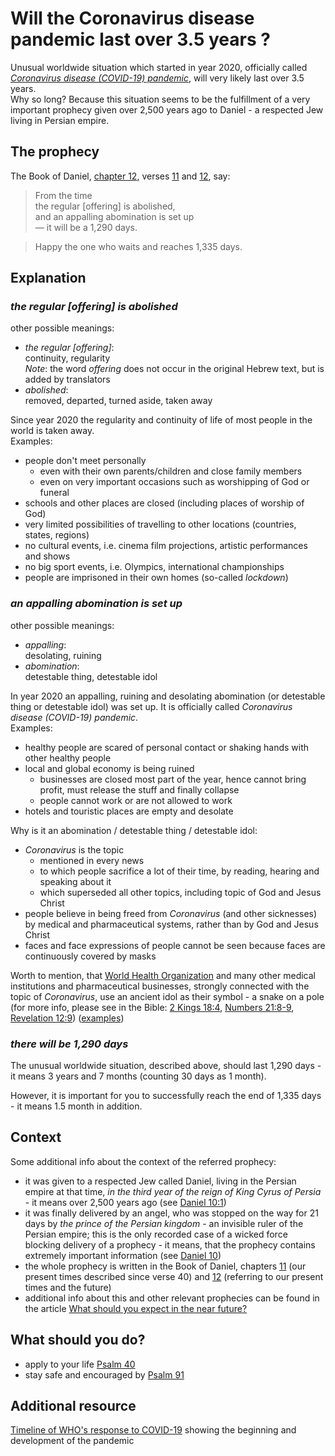 # Will the Coronavirus disease pandemic last over 3.5 years ?

Unusual worldwide situation which started in year 2020, officially called *[Coronavirus disease (COVID-19) pandemic](https://www.who.int/emergencies/diseases/novel-coronavirus-2019)*, will very likely last over 3.5 years.  
Why so long?
Because this situation seems to be the fulfillment of a very important prophecy given over 2,500 years ago to Daniel - a respected Jew living in Persian empire.

## The prophecy
The Book of Daniel, [chapter 12](https://www.sefaria.org/Daniel.12?lang=bi), verses [11](https://biblehub.com/daniel/12-11.htm) and [12](https://biblehub.com/daniel/12-12.htm), say:
> From the time  
> the regular [offering] is abolished,  
> and an appalling abomination is set up  
> — it will be a 1,290 days. 

> Happy the one who waits and reaches 1,335 days.

## Explanation

### *the regular [offering] is abolished*
other possible meanings:
- *the regular [offering]*:  
  continuity, regularity  
  *Note*: the word *offering* does not occur in the original Hebrew text, but is added by translators
- *abolished*:  
  removed, departed, turned aside, taken away

Since year 2020 the regularity and continuity of life of most people in the world is taken away.  
Examples:
- people don't meet personally
  - even with their own parents/children and close family members
  - even on very important occasions such as worshipping of God or funeral
- schools and other places are closed (including places of worship of God)
- very limited possibilities of travelling to other locations (countries, states, regions)
- no cultural events, i.e. cinema film projections, artistic performances and shows
- no big sport events, i.e. Olympics, international championships
- people are imprisoned in their own homes (so-called *lockdown*)

### *an appalling abomination is set up*
other possible meanings:
- *appalling*:  
  desolating, ruining
- *abomination*:  
  detestable thing, detestable idol

In year 2020 an appalling, ruining and desolating abomination (or detestable thing or detestable idol) was set up.
It is officially called *Coronavirus disease (COVID-19) pandemic*.  
Examples:
- healthy people are scared of personal contact or shaking hands with other healthy people
- local and global economy is being ruined
  - businesses are closed most part of the year, hence cannot bring profit, must release the stuff and finally collapse
  - people cannot work or are not allowed to work
- hotels and touristic places are empty and desolate

Why is it an abomination / detestable thing / detestable idol:
- *Coronavirus* is the topic
  - mentioned in every news
  - to which people sacrifice a lot of their time, by reading, hearing and speaking about it
  - which superseded all other topics, including topic of God and Jesus Christ
- people believe in being freed from *Coronavirus* (and other sicknesses) by medical and pharmaceutical systems, rather than by God and Jesus Christ
- faces and face expressions of people cannot be seen because faces are continuously covered by masks

Worth to mention, that [World Health Organization](https://www.who.int/) and many other medical institutions and pharmaceutical businesses, strongly connected with the topic of *Coronavirus*, use an ancient idol as their symbol - a snake on a pole
(for more info, please see in the Bible: [2 Kings 18:4](https://biblehub.com/2_kings/18-4.htm), [Numbers 21:8-9](https://biblehub.com/niv/numbers/21.htm), [Revelation 12:9](https://biblehub.com/revelation/12-9.htm))
([examples](https://www.google.com/search?q=medicine+logo&tbm=isch&hl=en&chips=q:medicine+logo,g_1:snake:y6NHL49dknw%3D&client=firefox-b-d&sa=X&ved=2ahUKEwi03Oihr5LuAhUQyKQKHaAmD5UQ4lYoAHoECAEQGA&biw=1428&bih=700))

### *there will be 1,290 days*
The unusual worldwide situation, described above, should last 1,290 days - it means 3 years and 7 months (counting 30 days as 1 month).

However, it is important for you to successfully reach the end of 1,335 days - it means 1.5 month in addition.

## Context
Some additional info about the context of the referred prophecy:
- it was given to a respected Jew called Daniel, living in the Persian empire at that time, *in the third year of the reign of King Cyrus of Persia* - it means over 2,500 years ago (see [Daniel 10:1](https://biblehub.com/niv/daniel/10.htm))
- it was finally delivered by an angel, who was stopped on the way for 21 days by *the prince of the Persian kingdom* - an invisible ruler of the Persian empire; this is the only recorded case of a wicked force blocking delivery of a prophecy - it means, that the prophecy contains extremely important information
(see [Daniel 10](https://biblehub.com/niv/daniel/10.htm))
- the whole prophecy is written in the Book of Daniel, chapters [11](https://biblehub.com/niv/daniel/11.htm) (our present times described since verse 40) and [12](https://biblehub.com/niv/daniel/12.htm) (referring to our present times and the future)
- additional info about this and other relevant prophecies can be found in the article [What should you expect in the near future?](./near-future.md#what-should-you-expect-in-the-near-future)

## What should you do?
- apply to your life [Psalm 40](https://biblehub.com/niv/psalms/40.htm)
- stay safe and encouraged by [Psalm 91](https://biblehub.com/niv/psalms/91.htm)

## Additional resource
[Timeline of WHO's response to COVID-19](https://www.who.int/emergencies/diseases/novel-coronavirus-2019/interactive-timeline) showing the beginning and development of the pandemic
